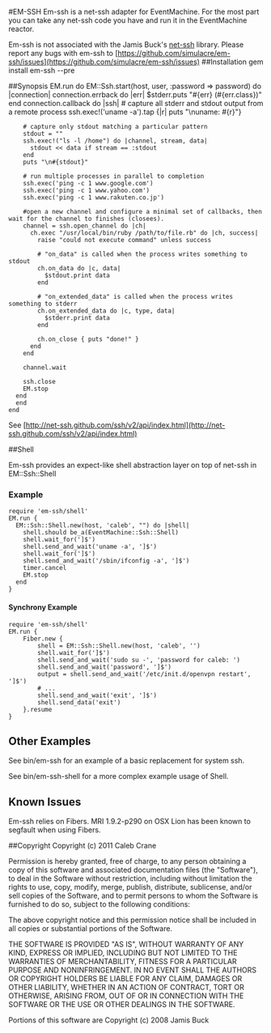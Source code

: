 #EM-SSH
Em-ssh is a net-ssh adapter for EventMachine. For the most part you can take any net-ssh code you have and run it in the EventMachine reactor.

Em-ssh is not associated with the Jamis Buck's [net-ssh](http://net-ssh.github.com/) library. Please report any bugs with em-ssh to [https://github.com/simulacre/em-ssh/issues](https://github.com/simulacre/em-ssh/issues)
##Installation
	gem install em-ssh --pre

##Synopsis
	EM.run do
	  EM::Ssh.start(host, user, :password => password) do |connection|
      connection.errback do |err|
        $stderr.puts "#{err} (#{err.class})"
      end
      connection.callback do |ssh|
        # capture all stderr and stdout output from a remote process
        ssh.exec!('uname -a').tap {|r| puts "\nuname: #{r}"}
      
        # capture only stdout matching a particular pattern
        stdout = ""
        ssh.exec!("ls -l /home") do |channel, stream, data|
          stdout << data if stream == :stdout
        end
        puts "\n#{stdout}"
      
        # run multiple processes in parallel to completion
        ssh.exec('ping -c 1 www.google.com')
        ssh.exec('ping -c 1 www.yahoo.com')
        ssh.exec('ping -c 1 www.rakuten.co.jp')
      
        #open a new channel and configure a minimal set of callbacks, then wait for the channel to finishes (closees).
        channel = ssh.open_channel do |ch|
          ch.exec "/usr/local/bin/ruby /path/to/file.rb" do |ch, success|
            raise "could not execute command" unless success
      
            # "on_data" is called when the process writes something to stdout
            ch.on_data do |c, data|
              $stdout.print data
            end
          
            # "on_extended_data" is called when the process writes something to stderr
            ch.on_extended_data do |c, type, data|
              $stderr.print data
            end
          
            ch.on_close { puts "done!" }
          end
        end
      
        channel.wait

        ssh.close
        EM.stop
      end
	  end
	end

See [http://net-ssh.github.com/ssh/v2/api/index.html](http://net-ssh.github.com/ssh/v2/api/index.html)

##Shell
 
Em-ssh provides an expect-like shell abstraction layer on top of net-ssh in EM::Ssh::Shell

### Example
	require 'em-ssh/shell'
	EM.run {
	  EM::Ssh::Shell.new(host, 'caleb', "") do |shell|
	    shell.should be_a(EventMachine::Ssh::Shell)
	    shell.wait_for(']$')
	    shell.send_and_wait('uname -a', ']$')
	    shell.wait_for(']$')
	    shell.send_and_wait('/sbin/ifconfig -a', ']$')
	    timer.cancel
	    EM.stop
	  end
	}

#### Synchrony Example
	require 'em-ssh/shell'
	EM.run {
		Fiber.new {
			shell = EM::Ssh::Shell.new(host, 'caleb', '')
			shell.wait_for(']$')
			shell.send_and_wait('sudo su -', 'password for caleb: ')
			shell.send_and_wait('password', ']$')
			output = shell.send_and_wait('/etc/init.d/openvpn restart', ']$')
			# ...
			shell.send_and_wait('exit', ']$')
			shell.send_data('exit')
		}.resume
	}



## Other Examples
See bin/em-ssh for an example of a basic replacement for system ssh.

See bin/em-ssh-shell for a more complex example usage of Shell.

## Known Issues

Em-ssh relies on Fibers. MRI 1.9.2-p290 on OSX Lion has been known to segfault when using Fibers.


##Copyright
Copyright (c) 2011 Caleb Crane

Permission is hereby granted, free of charge, to any person obtaining
a copy of this software and associated documentation files (the
"Software"), to deal in the Software without restriction, including
without limitation the rights to use, copy, modify, merge, publish,
distribute, sublicense, and/or sell copies of the Software, and to
permit persons to whom the Software is furnished to do so, subject to
the following conditions:

The above copyright notice and this permission notice shall be
included in all copies or substantial portions of the Software.

THE SOFTWARE IS PROVIDED "AS IS", WITHOUT WARRANTY OF ANY KIND,
EXPRESS OR IMPLIED, INCLUDING BUT NOT LIMITED TO THE WARRANTIES OF
MERCHANTABILITY, FITNESS FOR A PARTICULAR PURPOSE AND
NONINFRINGEMENT. IN NO EVENT SHALL THE AUTHORS OR COPYRIGHT HOLDERS BE
LIABLE FOR ANY CLAIM, DAMAGES OR OTHER LIABILITY, WHETHER IN AN ACTION
OF CONTRACT, TORT OR OTHERWISE, ARISING FROM, OUT OF OR IN CONNECTION
WITH THE SOFTWARE OR THE USE OR OTHER DEALINGS IN THE SOFTWARE.


Portions of this software are Copyright (c) 2008 Jamis Buck
